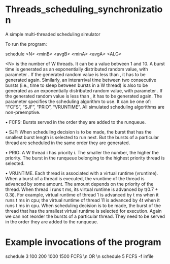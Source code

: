 # Threads_scheduling_synchronization
A simple multi-threaded scheduling simulator

To run the program:

schedule \<N\> \<minB\> \<avgB\> \<minA\> \<avgA\> \<ALG\>
  
 \<N\> is the number of W threads. It can be a value between 1 and 10. 
 A burst time is generated as an exponentially distributed random value, with parameter <avgB>. 
 If the generated random value is less than <minB>, it has to be generated again. 
 Similarly, an interarrival time between two consecutive bursts (i.e., time to sleep between bursts in a W thread) is also to be generated as an exponentially
 distributed random value, with parameter <avgA>. 
 If the generated random value is less than <minA>, it has to be generated again. 
 The <ALG> parameter specifies the scheduling algorithm to use. It can be one of: “FCFS”, “SJF”, “PRIO”, “VRUNTIME”. All simulated scheduling algorithms are non-preemptive.
   
• FCFS: Bursts served in the order they are added to the runqueue.
   
• SJF: When scheduling decision is to be made, the burst that has the smallest burst
  length is selected to run next. But the bursts of a particular thread are
  scheduled in the same order they are generated.
   
• PRIO: A W thread i has priority i. The smaller the number, the higher the priority.
  The burst in the runqueue belonging to the highest priority thread is selected.
  
• VRUNTIME. Each thread is associated with a virtual runtime (vruntime). When a
  burst of a thread is executed, the vruntime of the thread is advanced by some
  amount. The amount depends on the priority of the thread. When thread i runs t
  ms, its virtual runtime is advanced by t(0.7 + 0.3i). For example, virtual runtime
  of thread 1 is advanced by t ms when it runs t ms in cpu; the virtual runtime of
  thread 11 is advanced by 4t when it runs t ms in cpu. When scheduling decision is
  to be made, the burst of the thread that has the smallest virtual runtime is selected
  for execution. Again we can not reorder the bursts of a particular thread. They
  need to be served in the order they are added to the runqueue. 
   
# Example invocations of the program
   
   schedule 3 100 200 1000 1500 FCFS \n
   OR \n
   schedule 5 FCFS -f infile
   
   
